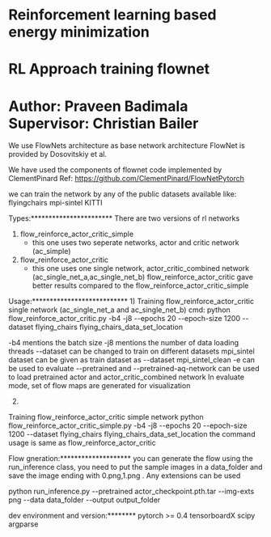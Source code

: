 # Reinforcement learning based energy minimization
# RL Approach training flownet 
# Author: Praveen Badimala Supervisor: Christian Bailer

We use FlowNets architecture as base network architecture
FlowNet is provided by Dosovitskiy et al.

We have used the components of flownet code implemented by ClementPinard
Ref: https://github.com/ClementPinard/FlowNetPytorch

we can train the network by any of the public datasets available like:
flyingchairs
mpi-sintel
KITTI

Types:***********************
There are two versions of rl networks
1) flow_reinforce_actor_critic_simple
   - this one uses two seperate networks, actor and critic network (ac_simple)
2) flow_reinforce_actor_critic
    - this one uses one single network, actor_critic_combined network (ac_single_net_a,ac_single_net_b)
flow_reinforce_actor_critic gave better results compared to the flow_reinforce_actor_critic_simple

Usage:***************************
1)
Training flow_reinforce_actor_critic single network (ac_single_net_a and ac_single_net_b)
cmd:
 python flow_reinforce_actor_critic.py -b4 -j8 --epochs 20 --epoch-size 1200 --dataset flying_chairs flying_chairs_data_set_location

 -b4 mentions the batch size
 -j8 mentions the number of data loading threads
 --dataset can be changed to train on different datasets
   mpi_sintel dataset can be given as train dataset as --dataset mpi_sintel_clean
 -e can be used to evaluate
 --pretrained and --pretrained-aq-network can be used to load pretrained actor and actor_critic_combined network
	In evaluate mode, set of flow maps are generated for visualization

2)
Training flow_reinforce_actor_critic simple network
 python flow_reinforce_actor_critic_simple.py -b4 -j8 --epochs 20 --epoch-size 1200 --dataset flying_chairs flying_chairs_data_set_location
the command usage is same as flow_reinforce_actor_critic

Flow gneration:********************
you can generate the flow using the run_inference class, you need to put the sample images in a data_folder and save the image
ending with 0.png,1.png . Any extensions can be used

python run_inference.py --pretrained  actor_checkpoint.pth.tar --img-exts  png --data data_folder --output output_folder


dev environment and version:********
	pytorch >= 0.4
	tensorboardX
	scipy
	argparse



	
